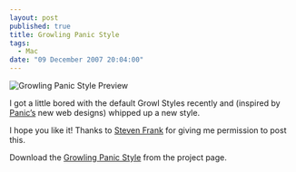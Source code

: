 ```yaml
---
layout: post
published: true
title: Growling Panic Style
tags:
  - Mac
date: "09 December 2007 20:04:00"
---
```


<img src="http://static.tonyarnold.com/growling_panic_style_preview-1306152190.png" alt="Growling Panic Style Preview" class="center"/>

I got a little bored with the default Growl Styles recently and (inspired by [Panic’s][2] new web designs) whipped up a new style.

I hope you like it! Thanks to [Steven Frank][3] for giving me permission to post this.

Download the [Growling Panic Style][4] from the project page.

 [2]: http://panic.com/
 [3]: http://stevenf.com/
 [4]: /projects/growling-panic-style/
